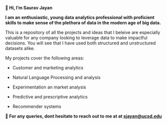 **👋 Hi, I’m Saurav Jayan**


**I am an enthusiastic, young data analytics professional with proficient skills to make sense of the plethora of data in the modern age of big data.**

This is a repository of all the projects and ideas that I beleive are especially valuable for any company looking to leverage data to make impactful decisions. 
You will see that I have used both structured and unstructured datasets alike. 

My projects cover the following areas:

- Customer and marketing analytics

- Natural Language Processing and analysis

- Experimentation an market analysis

- Predictive and prescriptive analytics

- Recommender systems



**📧 For any queries, dont hesitate to reach out to me at at sjayan@ucsd.edu**

